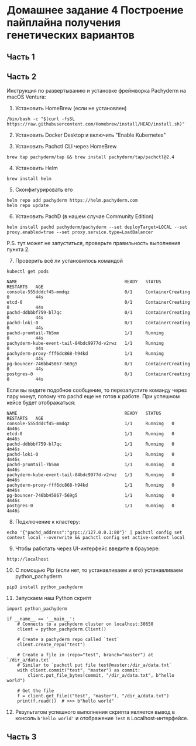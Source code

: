 # Домашнее задание 4 Построение пайплайна получения генетических вариантов



## Часть 1 


## Часть 2

Инструкция по развертыванию и установке фреймворка Pachyderm на macOS Ventura:
1) Установить HomeBrew (если не установлен)  
```
/bin/bash -c "$(curl -fsSL https://raw.githubusercontent.com/Homebrew/install/HEAD/install.sh)"
```
2) Установить Docker Desktop и включить "Enable Kubernetes"

3) Установить Pachctl CLI через HomeBrew  
```
brew tap pachyderm/tap && brew install pachyderm/tap/pachctl@2.4  
```
4) Установить Helm
```
brew install helm
```
5) Сконфигурировать его
```
helm repo add pachyderm https://helm.pachyderm.com  
helm repo update
```
6) Установить PachD (в нашем случае Community Edition)
```
helm install pachd pachyderm/pachyderm --set deployTarget=LOCAL --set proxy.enabled=true --set proxy.service.type=LoadBalancer 
```
P.S. тут может не запуститься, проверьте правильность выполнения пункта 2.

7) Проверить всё ли установилось командой
```
kubectl get pods
```
```
NAME                                         READY   STATUS              RESTARTS   AGE
console-555dddcf45-mmdqz                     0/1     ContainerCreating   0          44s
etcd-0                                       0/1     ContainerCreating   0          44s
pachd-ddbbbf759-bl7qc                        0/1     ContainerCreating   0          44s
pachd-loki-0                                 0/1     ContainerCreating   0          44s
pachd-promtail-7b5mm                         1/1     Running             0          44s
pachyderm-kube-event-tail-84bdc9977d-v2rwz   1/1     Running             0          44s
pachyderm-proxy-fff6dc868-h94kd              1/1     Running             0          44s
pg-bouncer-746bb45867-569g5                  0/1     ContainerCreating   0          44s
postgres-0                                   0/1     ContainerCreating   0          44s
```
Если вы видите подобное сообщение, то перезапустите команду через пару минут, потому что pachd еще не готов к работе. При успешном кейсе будет отображаться:
```
NAME                                         READY   STATUS    RESTARTS   AGE
console-555dddcf45-mmdqz                     1/1     Running   0          4m46s
etcd-0                                       1/1     Running   0          4m46s
pachd-ddbbbf759-bl7qc                        1/1     Running   0          4m46s
pachd-loki-0                                 1/1     Running   0          4m46s
pachd-promtail-7b5mm                         1/1     Running   0          4m46s
pachyderm-kube-event-tail-84bdc9977d-v2rwz   1/1     Running   0          4m46s
pachyderm-proxy-fff6dc868-h94kd              1/1     Running   0          4m46s
pg-bouncer-746bb45867-569g5                  1/1     Running   0          4m46s
postgres-0                                   1/1     Running   0          4m46s
```
8) Подключение к кластеру:
```
echo '{"pachd_address":"grpc://127.0.0.1:80"}' | pachctl config set context local --overwrite && pachctl config set active-context local
```
9) Чтобы работать через UI-интерфейс введите в браузере:
```
http://localhost
```
10) С помощью Pip (если нет, то устанавливаем и его) устанавливаем python_pachyderm
```
pip3 install python_pachyderm
```
11) Запускаем наш Python скрипт
```
import python_pachyderm

if __name__ == '__main__':
    # Connects to a pachyderm cluster on localhost:30650
    client = python_pachyderm.Client()

    # Create a pachyderm repo called `test`
    client.create_repo("test")

    # Create a file in (repo="test", branch="master") at `/dir_a/data.txt`
    # Similar to `pachctl put file test@master:/dir_a/data.txt`
    with client.commit("test", "master") as commit:
        client.put_file_bytes(commit, "/dir_a/data.txt", b"hello world")

    # Get the file
    f = client.get_file(("test", "master"), "/dir_a/data.txt")
    print(f.read())  # >>> b"hello world"
```

12) Результатом успешного выполнения скрипта является вывод в консоль ```b'hello world'``` и отображение ```Test``` в Localhost-интерфейсе.

## Часть 3

